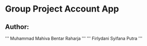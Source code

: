 # Group Project Account App

## Author:

''' Muhammad Mahiva Bentar Raharja '''
''' Firlydani Syifana Putra '''
